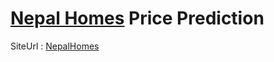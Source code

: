 # [Nepal Homes](https://www.nepalhomes.com) Price Prediction

SiteUrl : [NepalHomes](https://www.nepalhomes.com)